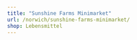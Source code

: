 ```yaml
---
title: "Sunshine Farms Minimarket"
url: /norwich/sunshine-farms-minimarket/
shop: Lebensmittel
---
```

